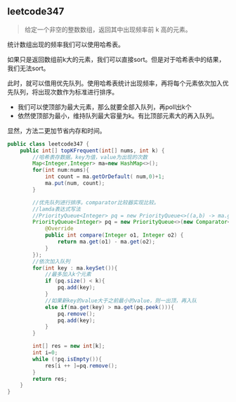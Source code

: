 ## leetcode347
> 给定一个非空的整数数组，返回其中出现频率前 k 高的元素。

统计数组出现的频率我们可以使用哈希表。

如果只是返回数组前k大的元素，我们可以直接sort。但是对于哈希表中的结果，我们无法sort。

此时，就可以借用优先队列。使用哈希表统计出现频率，再将每个元素依次加入优先队列，将出现次数作为标准进行排序。
* 我们可以使顶部为最大元素，那么就要全部入队列，再poll出k个
* 依然使顶部为最小，维持队列最大容量为k。有比顶部元素大的再入队列。

显然，方法二更加节省内存和时间。

```java
public class leetcode347 {
    public int[] topKFrequent(int[] nums, int k) {
        //哈希表存数据。key为值，value为出现的次数
        Map<Integer,Integer> ma=new HashMap<>();
        for(int num:nums){
            int count = ma.getOrDefault( num,0)+1;
            ma.put(num, count);
        }

        //优先队列进行排序。comparator比较器实现比较。
        //lamda表达式写法
        //PriorityQueue<Integer> pq = new PriorityQueue<>((a,b) -> ma.get(b)-ma.get(a) );
        PriorityQueue<Integer> pq = new PriorityQueue<>(new Comparator<Integer>() {
            @Override
            public int compare(Integer o1, Integer o2) {
                return ma.get(o1) - ma.get(o2);
            }
        });
        //依次加入队列
        for(int key : ma.keySet()){
            //最多加入k个元素
            if (pq.size() < k){
                pq.add(key);
            }
            //如果新key的value大于之前最小的value，则一出顶，再入队
            else if(ma.get(key) > ma.get(pq.peek())){
                pq.remove();
                pq.add(key);
            }
        }

        int[] res = new int[k];
        int i=0;
        while (!pq.isEmpty()){
            res[i ++ ]=pq.remove();
        }
        return res;
    }
}
```
